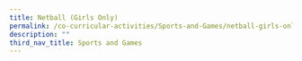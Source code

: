 ```yaml
---
title: Netball (Girls Only)
permalink: /co-curricular-activities/Sports-and-Games/netball-girls-only/
description: ""
third_nav_title: Sports and Games
---
```

